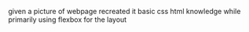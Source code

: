 given a picture of webpage recreated it basic css html knowledge
while primarily using flexbox for the layout